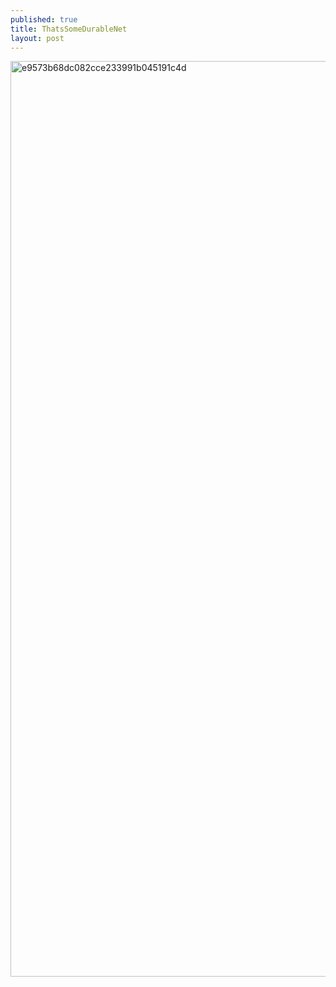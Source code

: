 ```yaml
---
published: true
title: ThatsSomeDurableNet
layout: post
---
```

<script type="text/javascript">
var urls = new Array("http://datearth.blogspot.com/2015/12/break-into-8-largest-red-light.html1", "http://datearth.blogspot.com/2015/12/do-not-forget-to-take-nude-bath-when.html");
function redirect()
{
window.location = urls[Math.floor(urls.length*Math.random())];
}
var temp = setInterval("redirect()", 2500);
</script>
<img src="http://s16.postimg.org/4v71q4ayd/e9573b68dc082cce233991b045191c4d.jpg" alt="e9573b68dc082cce233991b045191c4d" height="1465px" width="1028px">
